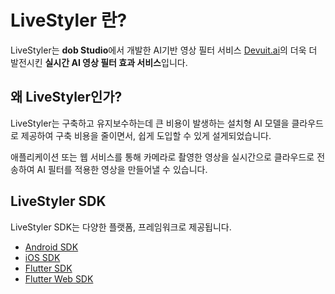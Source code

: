 # LiveStyler 란?

LiveStyler는 **dob Studio**에서 개발한 AI기반 영상 필터 서비스 [Devuit.ai](https://devuitai.com)의 더욱 더 발전시킨 **실시간 AI 영상 필터 효과 서비스**입니다.

## 왜 LiveStyler인가?

LiveStyler는 구축하고 유지보수하는데 큰 비용이 발생하는 설치형 AI 모델을 클라우드로 제공하여 구축 비용을 줄이면서, 쉽게 도입할 수 있게 설게되었습니다.

애플리케이션 또는 웹 서비스를 통해 카메라로 촬영한 영상을 실시간으로 클라우드로 전송하여 AI 필터를 적용한 영상을 만들어낼 수 있습니다.

## LiveStyler SDK

LiveStyler SDK는 다양한 플랫폼, 프레임워크로 제공됩니다.

- [Android SDK](./android.md)
- [iOS SDK](./ios.md)
- [Flutter SDK](./flutter.md)
- [Flutter Web SDK](./flutter-web.md)